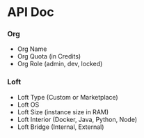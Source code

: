 # API Doc### Org- Org Name- Org Quota (in Credits)- Org Role (admin, dev, locked)### Loft- Loft Type (Custom or Marketplace)- Loft OS- Loft Size (instance size in RAM)- Loft Interior (Docker, Java, Python, Node)- Loft Bridge (Internal, External)